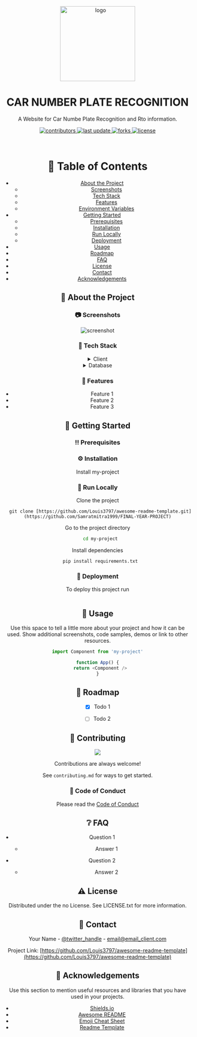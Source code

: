 <div align="center">

  <img src="assets/logo.png" alt="logo" width="200" height="auto" />
  <h1>CAR NUMBER PLATE RECOGNITION</h1>
  
  <p>
    A Website for Car Numbe Plate Recognition and Rto information.
  </p>
  
  
<!-- Badges -->
<p>
  <a href="[https://github.com/Louis3797/awesome-readme-template/graphs/contributors](https://github.com/Samratmitra1999/FINAL-YEAR-PROJECT/graphs/contributors)">
    <img src="https://img.shields.io/github/contributors/Louis3797/awesome-readme-template" alt="contributors" />
  </a>
  <a href="">
    <img src="[https://img.shields.io/github/last-commit/Louis3797/awesome-readme-template](https://github.com/Samratmitra1999/FINAL-YEAR-PROJECT/graphs/commit-activity)" alt="last update" />
  </a>
  <a href="[https://github.com/Louis3797/awesome-readme-template/network/members](https://github.com/Samratmitra1999/FINAL-YEAR-PROJECT/forks)">
    <img src="https://img.shields.io/github/forks/Louis3797/awesome-readme-template" alt="forks" />
  </a>
  <a href="[https://github.com/Louis3797/awesome-readme-template/blob/master/LICENSE](https://github.com/Samratmitra1999/FINAL-YEAR-PROJECT/blob/master/LICENSE)">
    <img src="https://img.shields.io/github/license/Louis3797/awesome-readme-template.svg" alt="license" />
  </a>
</p>

<br />

<!-- Table of Contents -->
# :notebook_with_decorative_cover: Table of Contents

- [About the Project](#star2-about-the-project)
  * [Screenshots](#camera-screenshots)
  * [Tech Stack](#space_invader-tech-stack)
  * [Features](#dart-features)
  * [Environment Variables](#key-environment-variables)
- [Getting Started](#toolbox-getting-started)
  * [Prerequisites](#bangbang-prerequisites)
  * [Installation](#gear-installation)
  * [Run Locally](#running-run-locally)
  * [Deployment](#triangular_flag_on_post-deployment)
- [Usage](#eyes-usage)
- [Roadmap](#compass-roadmap)
- [FAQ](#grey_question-faq)
- [License](#warning-license)
- [Contact](#handshake-contact)
- [Acknowledgements](#gem-acknowledgements)

  

<!-- About the Project -->
## :star2: About the Project


<!-- Screenshots -->
### :camera: Screenshots

<div align="center"> 
  <img src="https://placehold.co/600x400?text=Your+Screenshot+here" alt="screenshot" />
</div>


<!-- TechStack -->
### :space_invader: Tech Stack

<details>
  <summary>Client</summary>
  <ul>
    <li><a href="https://www.typescriptlang.org/">Typescript</a></li>
    <li><a href="https://nextjs.org/">Next.js</a></li>
    <li><a href="https://reactjs.org/">React.js</a></li>
    <li><a href="https://tailwindcss.com/">TailwindCSS</a></li>
  </ul>
</details>


<details>
<summary>Database</summary>
  <ul>
    <li><a href="https://www.firebase.com/">FIREBASE</a></li>
  </ul>
</details>

<!-- Features -->
### :dart: Features

- Feature 1
- Feature 2
- Feature 3

<!-- Getting Started -->
## 	:toolbox: Getting Started

<!-- Prerequisites -->
### :bangbang: Prerequisites

<!-- Installation -->
### :gear: Installation

Install my-project


<!-- Run Locally -->
### :running: Run Locally

Clone the project

```
  git clone [https://github.com/Louis3797/awesome-readme-template.git](https://github.com/Samratmitra1999/FINAL-YEAR-PROJECT)
```

Go to the project directory

```bash
  cd my-project
```

Install dependencies

```
  pip install requirements.txt
```



<!-- Deployment -->
### :triangular_flag_on_post: Deployment

To deploy this project run

``` python main.py
```


<!-- Usage -->
## :eyes: Usage

Use this space to tell a little more about your project and how it can be used. Show additional screenshots, code samples, demos or link to other resources.


```javascript
import Component from 'my-project'

function App() {
  return <Component />
}
```

<!-- Roadmap -->
## :compass: Roadmap

* [x] Todo 1
* [ ] Todo 2


<!-- Contributing -->
## :wave: Contributing

<a href="https://github.com/Louis3797/awesome-readme-template/graphs/contributors">
  <img src="https://contrib.rocks/image?repo=Louis3797/awesome-readme-template" />
</a>


Contributions are always welcome!

See `contributing.md` for ways to get started.


<!-- Code of Conduct -->
### :scroll: Code of Conduct

Please read the [Code of Conduct](https://github.com/Louis3797/awesome-readme-template/blob/master/CODE_OF_CONDUCT.md)

<!-- FAQ -->
## :grey_question: FAQ

- Question 1

  + Answer 1

- Question 2

  + Answer 2


<!-- License -->
## :warning: License

Distributed under the no License. See LICENSE.txt for more information.


<!-- Contact -->
## :handshake: Contact

Your Name - [@twitter_handle](https://twitter.com/twitter_handle) - email@email_client.com

Project Link: [https://github.com/Louis3797/awesome-readme-template](https://github.com/Louis3797/awesome-readme-template)


<!-- Acknowledgments -->
## :gem: Acknowledgements

Use this section to mention useful resources and libraries that you have used in your projects.

 - [Shields.io](https://shields.io/)
 - [Awesome README](https://github.com/matiassingers/awesome-readme)
 - [Emoji Cheat Sheet](https://github.com/ikatyang/emoji-cheat-sheet/blob/master/README.md#travel--places)
 - [Readme Template](https://github.com/othneildrew/Best-README-Template)
